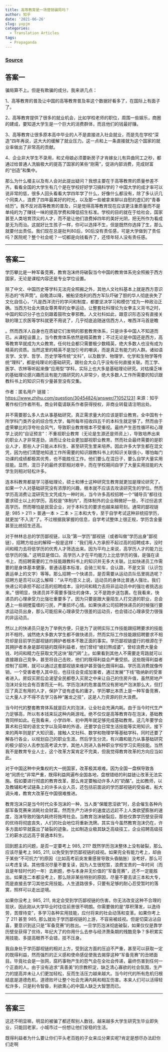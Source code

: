```yaml
---
title: 高等教育是一场营销骗局吗？
author: 知乎
date: '2021-06-26'
slug: yxpjm
categories:
  - Translation Articles
tags:
  - Propaganda
---
```


### [Source](https://www.zhihu.com/question/30454824)

## 答案一


骗局算不上。但是有欺骗的成分。我来讲几点：

1、高等教育的普及让中国的高等教育普及率这个数据好看多了，在国际上有面子了。

2、高等教育提供了很多的就业机会，比如学校老师的职位，周围一些娱乐，商圈的建成，要知道大学生是一个巨大的消费群体，而且他们的钱最好赚。

3、高等教育让很多原本高中毕业的人不是直接进入社会就业，而是先在学校“深造”四年再说，这大大的缓解了就业压力。这一点和上一条直接就为这个国家的就业率做出了非常高的贡献。

4、企业非大学生不录用，和丈母娘必须要新房子才肯嫁女儿有异曲同工之秒，都通过给普通人洗脑极大的提高了国家的某些“刚需”，促进内部消费，完成财富的“创造”和集中。

那么为什么楼主以及有人会对此提出疑问？我想主要在于高等教育的质量参差不齐。看看全国的大学生有几个是在学校好好学习搞科学的？中国大学的成才率可以说非常的低，很多人回头看看大学四年学了什么，好像什么都没有，除了多认识几个同类人，浪费了四年最美好的时光，以及那一些被拿来聊以自慰的虚幻的“青春经历”。我不反对高等教育的普及，只是觉得高等教育现在应该更注重质量而不是单纯的为了赚钱一味的提高学费和降低招生标准。学校的目的就在于给社会，国家甚至人类培育顶尖的人才，而不是让他们浪费掉四年的美好光阴，把无所作为看成是无为而治。这就好比生孩子一样，你可以选择不生，但是既然你选择了生，那么就要付出责任。我们现在总是批判80后，90后没有责任感，可是大学做到了责任吗？医院呢？整个社会呢？一切都是向钱看齐了，还怪年轻人没有责任感。

---

## 答案二


学历攀比是一种军备竞赛，教育泡沫终将破裂当今中国的教育体系完全照搬于西方国家，无论是课程内容还是专业学位设置。

除了中文、中国历史等学科无法完全照搬之外，其他人文社科基本上就是西方意识形态的“传声筒”。自晚清以降，被船坚炮利的西方军队吓破了胆的华人彻底丧失了文化自信心，“凡是西洋流行的学问和制度，都要坚决学习和模仿”成为一种政治正确。当西方社会大搞女尊男卑的女拳运动，让整套社科理论为女拳主义背书之时，中国的知识分子也立刻跟着鼓吹女拳邪教。人文社科如此，跟意识形态没有直接关联的理工农医等学科就更不用说了，几乎彻底追随迷信西方人，唯西洋马首是瞻

。然而西洋人自身也在质疑它们发明的那套教育体系，只是许多中国人不知道而已。从课程设置上，当今教育体系依然是精英教育；不过无论是中国还是西方，高等教育早就成为大众教育。任何社会都只需要极少数精英，绝大多数人也没有成为精英的资质。当然这里的精英不是加引号的嘲讽，而是真正有能力的人群。诸如语言学、文学、哲学、历史学等传统“文科”，以及数学、物理学、化学和生物学等传统“理科”，都是纯理论的基础研究，跟社会大众几乎没有任何直接关联。而工学、医学、农林等听起来像“应用型”学科，实际上也大多是基础理论研究。对枯燥乏味的基础理论感兴趣而且有能力搞研究的人非常少，绝大多数人工作所需要的知识跟教科书上的知识只有少量甚至没有交集。

作者：匿名用户
链接：https://www.zhihu.com/question/30454824/answer/710521231
来源：知乎
著作权归作者所有。商业转载请联系作者获得授权，非商业转载请注明出处。

并不需要那么多人去从事基础研究，真正需求量大的应该是职业教育。全中国有十所学科门类齐全的综合性大学，每所每年招收四五千的本科生就足够了。然而由于虚荣攀比的浮夸社会风气，导致职业教育根本不受重视。最终产生恶性循环和心理学上说的“自证预言”：不重视职业教育（无论是生源还是师资上），导致培养出来的职业人才非常差劲，进而让全社会更加鄙视职业教育。然而社会最终需要的是职业人才，那些人才只能从本科生、甚至研究生里来培养。因此许多大学生都在混文凭，因为他们清楚地知道工作所需要的知识跟教科书上的知识关联很小，哪怕每门功课的成绩都极其优秀，也不能胜任工作。他们要么在混日子，要么自学大量实用技能。显然，混日子的最终求职相对艰辛，而在学校期间自学了大量实用技能的大学生则相对轻松许多。

连本科教育都是学习基础理论，硕士和博士这种研究生教育就更加是理论研究了。如果一个人对基础研究没有浓厚的兴趣，根本就不应该去攻读研究生的学位。然而学历高消费让混研究生文凭成为一种时尚，当今许多高校招聘一个“辅导员”都往往要求硕士以上的学历。高校是“体制内”，而体制外的企业稍微好一些，不过份追求高学历。然而哪怕是民营企业，对于本科生的要求也越来越苛刻。通常的鄙视链是: 985 > 211 > 普通一本 > 二本 > 三本和大专，至于自学考试这种非统招学历，就更加“不入流”了。不过根据我掌握的信息，自学考试整体上很正规，学历含金量甚至比统招生还高。

对于林林总总的学历鄙视链，以及“第一学历”鄙视链（或者叫做“学历出身”鄙视链），招聘方给出的解释一般是这样：“我们用人方承担不起过高的招聘成本，没时间和精力去将低学历的优秀人才筛选出来。因为平均上来说，高学历人才的能力比低学历的强。” 这明显是借口。高学历人才在平均能力上比低学历的强，是强在读书上，而招聘需要的工作技能跟教科书上的知识并无多大关联。比如快递员工作需要的是身体基本健康，普通话基本标准，会骑三轮车，会认路，不是文盲（认识包裹运单上的文字）等等。那么招聘一个快递员，是否需要从运动员队伍里挑选呢？招聘方是否可以这么解释：“从平均意义上说，运动员的身体比普通人强壮。我们快递公司承担不起过高的招聘成本，没时间和精力去将非运动员中的强壮者挑选出来。” 很明显，快递员并不需要多强壮的身体，又不是跑步送包裹。在我看来，快递员的心理承受力比强壮重要多了。因为只要是跟大量陌生人打交道的职业，总会遇上一些胡搅蛮缠的刁民，严重损坏心情。如果快递公司招聘快递员的时候强行要求运动员出身，那么可能招来心理承受力很差的运动员，也会错过心理承受力很强的非运动员。

然以上的快递员只是为了举例方便，只是为了说明实际工作技能跟招聘要求的技能并不相符。诚然绝大多数大学生都不做快递员，然而实际工作技能跟招聘要求不相符却是目前学历鄙视链的拥护者根本不敢正面的事实。学历鄙视链盛行的根源在于其拥护者本身是鄙视链的既得利益者，他们曾经“媳妇熬成婆”，曾经浪费大量金钱、时间和精力在获取文凭这块“敲门砖”上。如果看到其他人不需要走弯路就可以直接跟自己竞争，甚至将自己击败，他们的既得利益会严重受损。这些既得利益者控制了招聘，就可以通过这套鄙视链来维护甚至强化既得利益。学历高消费就像传销，一个受害者卷入其中后，也往往会变成加害者，通过发展“下线”吸纳新的受害者进入。房奴买房后会渴望全民都卷入买房之中来让自己的住房升值，虽然房地产泡沫对全社会有百害而无一利。学历泡沫的危害虽然没有房地产泡沫那么大，但打压了真正有用的人才，保护了徒有虚名的庸才。学历攀比本质上是一种军备竞赛，让大量人才不得不去学习各种“屠龙之技”，这是人力资源的巨大浪费。

当今时代的整套教育体系就是巨大的泡沫，让全社会充满内耗。由于当今时代生产力足够高，所以有本钱来玩这种内耗游戏。绝不仅仅是高等教育存在泡沫，基础教育同样如此。在我看来，小学四年、初中两年就足够完成基础教育。这几年要学会算术和日常的语言文字以及简单的外语，还要学会日常生活技能等实用知识。接下来的两年则是扩大知识面，接触人文社科、数学和物理学等基础学科，同时还要了解各行各业，以规划自己的职业生涯。然后学生分流，有兴趣和能力从事基础研究的极少部分人去参加高考读大学，其他人则进入各种职业学校学习实用技能。当然我不是教育专业人士，这个改革方案肯定不完美，但我觉得教育改革的方向应当如此。

对于中国这种中央集权的大一统国家，改革极其艰难。因为全国一盘棋导致各地“同质化”非常严重，既得利益网遍布全国各地，盘根错结的利益链让改革无法实施。假如要进行彻底的教育改革，那么肯定要触动许多人的“奶酪”。比如教师，以及教辅和考试链条上的许多从业人员，还包括前面说的学历鄙视链的受益者。船大调头难，教育大改革在中国很难推进。

教育泡沫只是当今时代众多泡沫的一种，当人类“保暖思淫欲”时，总会催生各种内部军备竞赛来消耗社会财富。然而生产力进步的速度远远赶不上人类欲望膨胀的速度，泡沫导致的强内耗终将拖垮社会。当教育泡沫破裂后，那些仅靠学历壁垒获得的优待将彻底丧失，人们的社会地位将重新洗牌。其实当今虽然教育泡沫仍在，许多方面却早就露出了破裂的迹象。比如制造业极其缺乏高级技工，企业招聘高级技工的薪水远远高于普通本科生。

回到题主的问题，是否一定要考上 985, 211? 既然学历泡沫整体上没有破裂，那么应该尽量考上 985, 211, 以免受到学历鄙视链的歧视。如果完全有能力考上，却由于某些“不可抗力”的原因（比如高考前突发重感冒导致头昏脑胀）没考好，那么可以考虑复读。其他情况尽量不要复读，因为人生很短暂，浪费宝贵的一年时间（而且是年轻时代的一年）去刷题，参与本身并无价值的“军备竞赛”，还不一定能胜出。如果连二本都没考上，那么除非某些特别的原因，尽量不要去读三本和大专，而是直接去学习其他实用技能。人生道路很多，只要有足够的耐心忍受暂时的落寞，照样可以走出逆境。

如果你没考上 985, 211, 肯定会受到学历鄙视链的伤害。你无法改变这种不合理的现状，因此刚从大学毕业时往往前景很不明朗。你需要做的是“厚积薄发，以逸待劳，苦撑待变”，多学习各种实用技能，应付将来的社会动荡和变革。如果你考上了 211 甚至 985, 那么就处于学历鄙视链的上游，不容易被歧视。但是切莫沾沾自喜，要意识到这只是“军备竞赛”的胜出。一旦学历泡沫彻底破裂，如果仅仅是靠学历壁垒获得了优待，年纪大了的你用什么去参与经济萧条期的残酷竞争？多积累实用技能、多提高眼界不会错，技不压身。

我自身处于学历鄙视链的相对上方，受到这方面的压迫不严重，甚至可以获取一定的既得利益，然而强烈的正义感和使命感促使我去揭穿这种“军备竞赛”的丑陋面目。毕竟社会是一张网，腐朽事物产生的怨气会在全社会传递，最终伤害到任何一个正直的人。由于没有追求“真善美”的宗教积淀，缺乏清心寡欲的社会氛围，生产力的提高并未让人们更加轻松，反而生活压力越来越大。当今时代的所有危机归根结底是道德危机，道德败坏让整个社会充满内耗和相互伤害。本来人们可以活得轻松许多，只是利令智昏，利欲熏心的中国人缺乏大智慧而已。



---

## 答案三

这还不明显嘛，明显的被骗了都还帮别人数钱，越来越多大学生研究生毕业即失业，只能回老家，小城市过一份想让他们安稳的生活。

既得利益者为什么要让你们平头老百姓的子女来瓜分果实呢?肯定是想尽办法赶你们走啊

